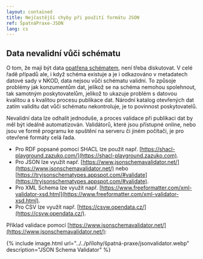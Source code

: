 ```yaml
---
layout: contained
title: Nejčastější chyby při použití formátu JSON
ref: ŠpatnáPraxe-JSON
lang: cs
---
```


## Data nevalidní vůči schématu
O tom, že mají být data [opatřena schématem](https://opendata.gov.cz/standardy:technicke-standardy-pro-vytvareni-datovych-schemat-na-stupni-3), není třeba diskutovat. V celé řadě případů ale, i když schéma existuje a je i odkazováno v metadatech datové sady v NKOD, data nejsou vůči schématu validní. To způsoje problémy jak konzumentům dat, jelikož se na schéma nemohou spolehnout, tak samotným poskytovatelům, jelikož to ukazuje problém s datovou kvalitou a s kvalitou procesu publikace dat. Národní katalog otevřených dat zatím validitu dat vůči schématu nekontroluje, je to povinnost poskytovatelů.

Nevalidní data lze odhalit jednoduše, a proces validace při publikaci dat by měl být ideálně automatizován. Validátorů, které jsou přístupné online, nebo jsou ve formě programu ke spuštění na serveru či jiném počítači, je pro otevřené formáty celá řada.
  * Pro RDF popsané pomocí SHACL lze použít např. [https://shacl-playground.zazuko.com/](https://shacl-playground.zazuko.com).
  * Pro JSON lze využít např. [https://www.jsonschemavalidator.net/](https://www.jsonschemavalidator.net/) nebo [https://tryjsonschematypes.appspot.com/#validate](https://tryjsonschematypes.appspot.com/#validate).
  * Pro XML Schema lze využít např. [https://www.freeformatter.com/xml-validator-xsd.html](https://www.freeformatter.com/xml-validator-xsd.html).
  * Pro CSV lze využít např. [https://csvw.opendata.cz/](https://csvw.opendata.cz/).
    
Příklad validace pomocí [https://www.jsonschemavalidator.net/](https://www.jsonschemavalidator.net/):

{% include image.html url="../../přílohy/špatná-praxe/jsonvalidator.webp" description="JSON Schema Validator" %}
